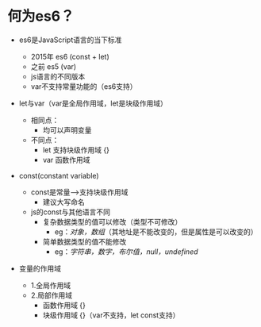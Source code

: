 # 何为es6？

- es6是JavaScript语言的当下标准
   - 2015年 es6 (const + let)
   - 之前  es5 (var)
   - js语言的不同版本
   - var不支持常量功能的（es6支持） 

- let与var（var是全局作用域，let是块级作用域）
   - 相同点： 
       - 均可以声明变量
   - 不同点：
       - let 支持块级作用域 {}
       - var 函数作用域

- const(constant variable)
   - const是常量-->支持块级作用域
       - 建议大写命名
   - js的const与其他语言不同
       - 复杂数据类型的值可以修改（类型不可修改）
           - eg：*对象，数组*（其地址是不能改变的，但是属性是可以改变的）
       - 简单数据类型的值不能修改
           - eg：*字符串，数字，布尔值，null，undefined*

- 变量的作用域
   - 1.全局作用域
   - 2.局部作用域
       - 函数作用域 {}
       - 块级作用域 {}（var不支持，let const支持）